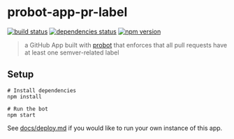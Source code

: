 # probot-app-pr-label

[![build status][build-badge]][build-href]
[![dependencies status][deps-badge]][deps-href]
[![npm version][npm-badge]][npm-href]

> a GitHub App built with [probot](https://github.com/probot/probot) that enforces that all pull requests have at least one semver-related label

## Setup

```
# Install dependencies
npm install

# Run the bot
npm start
```

See [docs/deploy.md](docs/deploy.md) if you would like to run your own instance of this app.

[build-badge]: https://badge.buildkite.com/9b51d367662dd53158e2f6d74a93f5a485ad3d2d9f46cef602.svg?branch=master
[build-href]: https://buildkite.com/uberopensource/probot-app-pr-label
[deps-badge]: https://david-dm.org/uber-web/probot-app-pr-label.svg
[deps-href]: https://david-dm.org/uber-web/probot-app-pr-label
[npm-badge]: https://badge.fury.io/js/probot-app-pr-label.svg
[npm-href]: https://www.npmjs.com/package/probot-app-pr-label
